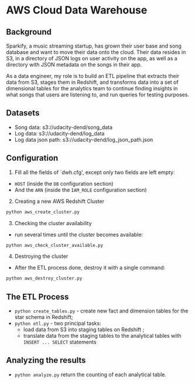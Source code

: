 # AWS Cloud Data Warehouse

## Background

Sparkify, a music streaming startup, has grown their user base and song database and want to move their data onto the cloud. Their data resides in S3, in a directory of JSON logs on user activity on the app, as well as a directory with JSON metadata on the songs in their app.

As a data engineer, my role is to build an ETL pipeline that extracts their data from S3, stages them in Redshift, and transforms data into a set of dimensional tables for the analytics team to continue finding insights in what songs that users are listening to, and run queries for testing purposes. 


## Datasets

- Song data: s3://udacity-dend/song_data
- Log data: s3://udacity-dend/log_data
- Log data json path: s3://udacity-dend/log_json_path.json


## Configuration

1. Fill all the fields of `dwh.cfg', except only two fields are left empty: 
 - `HOST` (inside the `DB` configuration section) 
 - And the `ARN` (inside the `IAM_ROLE` configuration section) 

2. Creating a new AWS Redshift Cluster
```sh
python aws_create_cluster.py
```

3. Checking the cluster availability 

- run several times until the cluster becomes available: 

```sh
python aws_check_cluster_available.py
```

4. Destroying the cluster 

- After the ETL process done, destroy it with a single command: 

```sh
python aws_destroy_cluster.py
```

## The ETL Process

 - `python create_tables.py` - create new fact and dimension tables for the star schema in Redshift;
 - `python etl.py` - two principal tasks:
     - load data from S3 into staging tables on Redshift ;
     - translate data from the staging tables to the analytical tables with `INSERT ... SELECT` statements

## Analyzing the results

 - `python analyze.py` 
 return the counting of each analytical table.

